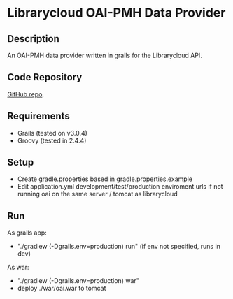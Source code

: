 Librarycloud OAI-PMH Data Provider
============

Description
-----------

An OAI-PMH data provider written in grails for the Librarycloud API.


Code Repository
---------------

[GitHub repo](https://github.com/harvard-library/librarycloud_oai).

Requirements
------------

* Grails (tested on v3.0.4)
* Groovy (tested in 2.4.4)

Setup
-----

* Create gradle.properties based in gradle.properties.example
* Edit application.yml development/test/production enviroment urls if not running oai on the same server / tomcat as librarycloud

Run
-----

As grails app:
* "./gradlew (-Dgrails.env=production) run" (if env not specified, runs in dev)

As war:
* "./gradlew (-Dgrails.env=production) war"
* deploy ./war/oai.war to tomcat

